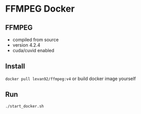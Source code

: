 # FFMPEG Docker

## FFMPEG
- compiled from source
- version 4.2.4
- cuda/cuvid enabled

## Install
`docker pull levan92/ffmpeg:v4` or build docker image yourself

## Run
`./start_docker.sh`